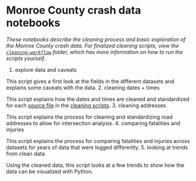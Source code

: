 # Monroe County crash data notebooks
*These notebooks describe the cleaning process and basic exploration of the Monroe County crash data. For finalized cleaning scripts, view the [`cleaning-workflow`](../cleaning-workflow) folder, which has more information on how to run the scripts yourself.*

1. explore data and caveats

This script gives a first look at the fields in the different datasets and explains some caveats with the data.
2. cleaning dates + times

This script explains how the dates and times are cleaned and standardized for each [source file](../data/source-data/) in the [cleaning scripts](../cleaning-workflow/cleaning-scripts/).
3. cleaning addresses

This script explains the process for cleaning and standardizing road addresses to allow for intersection analysis.
4. comparing fatalities and injuries

This script explains the process for comparing fatalities and injuries across datasets for years of data that were logged differently. 
5. looking at trends from clean data

Using the cleaned data, this script looks at a few trends to show how the data can be visualized with Python.
